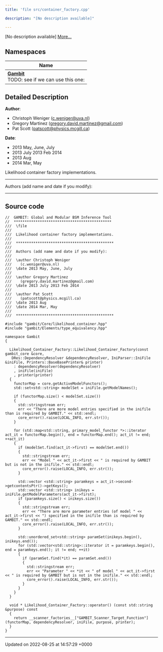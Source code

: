 ```yaml
---
title: 'file src/container_factory.cpp'

description: "[No description available]"

---
```







[No description available] [More...](#detailed-description)

## Namespaces

| Name           |
| -------------- |
| **[Gambit](/documentation/code/namespaces/namespacegambit/)** <br>TODO: see if we can use this one:  |

## Detailed Description


**Author**: 

  * Christoph Weniger ([c.weniger@uva.nl](mailto:c.weniger@uva.nl)) 
  * Gregory Martinez ([gregory.david.martinez@gmail.com](mailto:gregory.david.martinez@gmail.com)) 
  * Pat Scott ([patscott@physics.mcgill.ca](mailto:patscott@physics.mcgill.ca)) 


**Date**: 

  * 2013 May, June, July
  * 2013 July 2013 Feb 2014
  * 2013 Aug 
  * 2014 Mar, May


Likelihood container factory implementations.



------------------

Authors (add name and date if you modify):



------------------




## Source code

```
//  GAMBIT: Global and Modular BSM Inference Tool
//  *********************************************
///  \file
///
///  Likelihood container factory implementations.
///
///  *********************************************
///
///  Authors (add name and date if you modify):
///
///  \author Christoph Weniger
///    (c.weniger@uva.nl)
///  \date 2013 May, June, July
///
///  \author Gregory Martinez
///    (gregory.david.martinez@gmail.com)
///  \date 2013 July 2013 Feb 2014
///
///  \author Pat Scott
///    (patscott@physics.mcgill.ca)
///  \date 2013 Aug
///  \date 2014 Mar, May
///
///  *********************************************

#include "gambit/Core/likelihood_container.hpp"
#include "gambit/Elements/type_equivalency.hpp"

namespace Gambit
{

  Likelihood_Container_Factory::Likelihood_Container_Factory(const gambit_core &core,
   DRes::DependencyResolver &dependencyResolver, IniParser::IniFile &iniFile, Printers::BaseBasePrinter& printer)
    : dependencyResolver(dependencyResolver)
    , iniFile(iniFile)
    , printer(printer)
  {
    functorMap = core.getActiveModelFunctors();
    std::set<std::string> modelSet = iniFile.getModelNames();

    if (functorMap.size() < modelSet.size())
    {
      std::stringstream err;
      err << "There are more model entries specified in the inifile than is required by GAMBIT." << std::endl;
      core_error().raise(LOCAL_INFO, err.str());
    }

    for (std::map<std::string, primary_model_functor *>::iterator act_it = functorMap.begin(), end = functorMap.end(); act_it != end; ++act_it)
    {
      if (modelSet.find(act_it->first) == modelSet.end())
      {
        std::stringstream err;
        err << "Model " << act_it->first << " is required by GAMBIT but is not in the inifile." << std::endl;
        core_error().raise(LOCAL_INFO, err.str());
      }

      std::vector <std::string> paramkeys = act_it->second->getcontentsPtr()->getKeys();
      std::vector <std::string> inikeys = iniFile.getModelParameters(act_it->first);
      if (paramkeys.size() < inikeys.size())
      {
        std::stringstream err;
        err << "There are more parameter entries (of model " << act_it->first << ") specified in the inifile than is required by GAMBIT." << std::endl;
        core_error().raise(LOCAL_INFO, err.str());
      }

      std::unordered_set<std::string> paramSet(inikeys.begin(), inikeys.end());
      for (std::vector<std::string>::iterator it = paramkeys.begin(), end = paramkeys.end(); it != end; ++it)
      {
        if (paramSet.find(*it) == paramSet.end())
        {
          std::stringstream err;
          err << "Parameter " << *it << " of model " << act_it->first << " is required by GAMBIT but is not in the inifile." << std::endl;
          core_error().raise(LOCAL_INFO, err.str());
        }
      }
    }
  }

  void * Likelihood_Container_Factory::operator() (const std::string &purpose) const
  {
    return __scanner_factories__["GAMBIT_Scanner_Target_Function"](functorMap, dependencyResolver, iniFile, purpose, printer);
  }
}
```


-------------------------------

Updated on 2022-08-25 at 14:57:29 +0000
